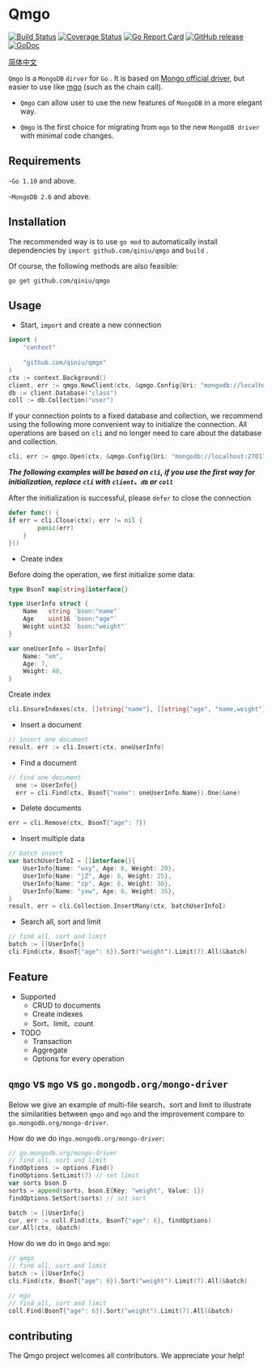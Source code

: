 # Qmgo 

[![Build Status](https://travis-ci.org/qiniu/qmgo.png?branch=master)](https://travis-ci.org/qiniu/qmgo)
[![Coverage Status](https://codecov.io/gh/qiniu/qmgo/branch/master/graph/badge.svg)](https://codecov.io/gh/qiniu/qmgo)
[![Go Report Card](https://goreportcard.com/badge/github.com/qiniu/qmgo)](https://goreportcard.com/report/github.com/qiniu/qmgo)
[![GitHub release](https://img.shields.io/github/v/tag/qiniu/qmgo.svg?label=release)](https://github.com/qiniu/qmgo/releases)
[![GoDoc](https://img.shields.io/badge/godoc-reference-teal.svg)](https://pkg.go.dev/mod/github.com/qiniu/qmgo)

[简体中文](README_ZH.md)

`Qmgo` is a `MongoDB` `dirver` for `Go` . It is based on [Mongo official driver](https://github.com/mongodb/mongo-go-driver), but easier to use like [mgo](https://github.com/go-mgo/mgo) (such as the chain call). 

- `Qmgo` can allow user to use the new features of `MongoDB` in a more elegant way.

- `Qmgo` is the first choice for migrating from `mgo` to the new `MongoDB driver` with minimal code changes.

## Requirements

-`Go 1.10` and above.

-`MongoDB 2.6` and above.

## Installation

The recommended way is to use `go mod` to automatically install dependencies by `import github.com/qiniu/qmgo` and `build` .

Of course, the following methods are also feasible:

```
go get github.com/qiniu/qmgo
```

## Usage

- Start, `import` and create a new connection
```go
import (
    "context"
  
    "github.com/qiniu/qmgo"
)	
ctx := context.Background()
client, err := qmgo.NewClient(ctx, &qmgo.Config{Uri: "mongodb://localhost:27017"})
db := client.Database("class")
coll := db.Collection("user")
```
If your connection points to a fixed database and collection, we recommend using the following more convenient way to initialize the connection. 
All operations are based on `cli` and no longer need to care about the database and collection.

```go
cli, err := qmgo.Open(ctx, &qmgo.Config{Uri: "mongodb://localhost:27017", Database: "class", Coll: "user"})
```

***The following examples will be based on `cli`, if you use the first way for initialization, replace `cli` with `client`、`db` or `coll`***

After the initialization is successful, please `defer` to close the connection

```go
defer func() {
if err = cli.Close(ctx); err != nil {
        panic(err)
    }
}()
```

- Create index

Before doing the operation, we first initialize some data:

```go
type BsonT map[string]interface{}

type UserInfo struct {
	Name   string `bson:"name"`
	Age    uint16 `bson:"age"`
	Weight uint32 `bson:"weight"`
}

var oneUserInfo = UserInfo{
    Name: "xm",
    Age: 7,
    Weight: 40,
}
```

Create index

```go
cli.EnsureIndexes(ctx, []string{"name"}, []string{"age", "name,weight"})
```

- Insert a document

```go
// insert one document
result, err := cli.Insert(ctx, oneUserInfo)
```

- Find a document

```go
// find one document
  one := UserInfo{}
  err = cli.Find(ctx, BsonT{"name": oneUserInfo.Name}).One(&one)
```

- Delete documents

```go
err = cli.Remove(ctx, BsonT{"age": 7})
```

- Insert multiple data

```go
// batch insert
var batchUserInfoI = []interface{}{
    UserInfo{Name: "wxy", Age: 6, Weight: 20},
    UserInfo{Name: "jZ", Age: 6, Weight: 25},
    UserInfo{Name: "zp", Age: 6, Weight: 30},
    UserInfo{Name: "yxw", Age: 6, Weight: 35},
}
result, err = cli.Collection.InsertMany(ctx, batchUserInfoI)
```

- Search all, sort and limit

```go
// find all, sort and limit
batch := []UserInfo{}
cli.Find(ctx, BsonT{"age": 6}).Sort("weight").Limit(7).All(&batch)
```

## Feature

- Supported
  - CRUD to documents
  - Create indexes
  - Sort、limit、count
- TODO
  - Transaction
  - Aggregate
  - Options for every operation



## `qmgo` vs `mgo` vs `go.mongodb.org/mongo-driver`

Below we give an example of multi-file search、sort and limit to illustrate the similarities between `qmgo` and `mgo` and the improvement compare to `go.mongodb.org/mongo-driver`.

How do we do in`go.mongodb.org/mongo-driver`:

```go
// go.mongodb.org/mongo-driver
// find all, sort and limit
findOptions := options.Find()
findOptions.SetLimit(7) // set limit
var sorts bson.D
sorts = append(sorts, bson.E{Key: "weight", Value: 1})
findOptions.SetSort(sorts) // set sort

batch := []UserInfo{}
cur, err := coll.Find(ctx, BsonT{"age": 6}, findOptions)
cur.All(ctx, &batch)
```

How do we do in `Qmgo` and `mgo`:

```go
// qmgo
// find all, sort and limit
batch := []UserInfo{}
cli.Find(ctx, BsonT{"age": 6}).Sort("weight").Limit(7).All(&batch)

// mgo
// find all, sort and limit
coll.Find(BsonT{"age": 6}).Sort("weight").Limit(7).All(&batch)
```



## contributing

The Qmgo project welcomes all contributors. We appreciate your help! 


